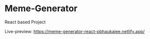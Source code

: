# Meme-Generator
React based Project

Live-preview: https://meme-generator-react-pbhaukajee.netlify.app/
